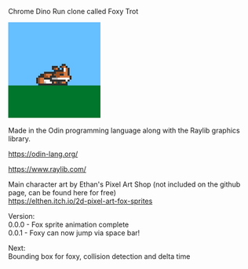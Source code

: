 Chrome Dino Run clone called Foxy Trot

<picture>
 <img alt="SLEEPING-FOX-SPRITE" src="thumb.png">
</picture>

Made in the Odin programming language along with the Raylib graphics library.

https://odin-lang.org/

https://www.raylib.com/


Main character art by Ethan's Pixel Art Shop (not included on the github page, can be found here for free) <br>
https://elthen.itch.io/2d-pixel-art-fox-sprites


Version: <br>
0.0.0 - Fox sprite animation complete <br>
0.0.1 - Foxy can now jump via space bar! <br>

Next:<br>
Bounding box for foxy, collision detection and delta time <br>